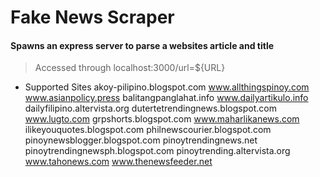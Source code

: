 # **Fake News Scraper**
#### Spawns an express server to parse a websites article and title 
> Accessed through localhost:3000/url=${URL}
- Supported Sites
akoy-pilipino.blogspot.com
www.allthingspinoy.com
www.asianpolicy.press
balitangpanglahat.info
www.dailyartikulo.info
dailyfilipino.altervista.org
dutertetrendingnews.blogspot.com
www.lugto.com
grpshorts.blogspot.com
www.maharlikanews.com
ilikeyouquotes.blogspot.com
philnewscourier.blogspot.com
pinoynewsblogger.blogspot.com
pinoytrendingnews.net
pinoytrendingnewsph.blogspot.com
pinoytrending.altervista.org
www.tahonews.com
www.thenewsfeeder.net

